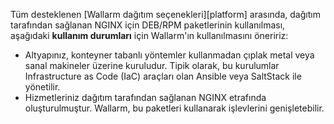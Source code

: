 Tüm desteklenen [Wallarm dağıtım seçenekleri][platform] arasında, dağıtım tarafından sağlanan NGINX için DEB/RPM paketlerinin kullanılması, aşağıdaki **kullanım durumları** için Wallarm'ın kullanılmasını öneririz:

* Altyapınız, konteyner tabanlı yöntemler kullanmadan çıplak metal veya sanal makineler üzerine kuruludur. Tipik olarak, bu kurulumlar Infrastructure as Code (IaC) araçları olan Ansible veya SaltStack ile yönetilir.
* Hizmetleriniz dağıtım tarafından sağlanan NGINX etrafında oluşturulmuştur. Wallarm, bu paketleri kullanarak işlevlerini genişletebilir.
